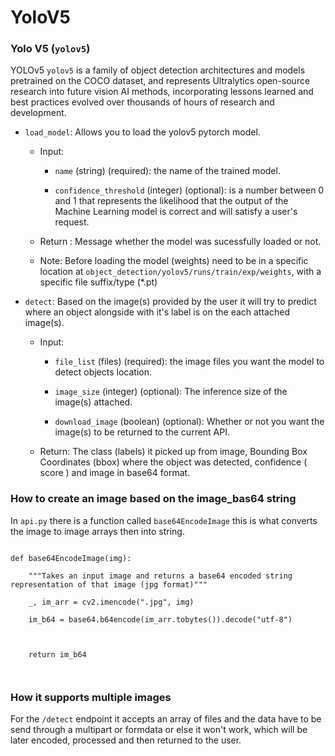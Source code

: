 # YoloV5



###  Yolo V5 (`yolov5`)

 YOLOv5 `yolov5`  is a family of object detection architectures and models pretrained on the COCO dataset, and represents Ultralytics open-source research into future vision AI methods, incorporating lessons learned and best practices evolved over thousands of hours of research and development.

 

 * `load_model`: Allows you to load the yolov5 pytorch model.

    * Input: 

        * `name` (string) (required): the name of the trained model. 

        * `confidence_threshold` (integer) (optional): is a number between 0 and 1 that represents the likelihood that the output of the Machine Learning model is correct and will satisfy a user's request.

    * Return : Message whether the model was sucessfully loaded or not.

    * Note: Before loading the model (weights) need to be in a specific location at `object_detection/yolov5/runs/train/exp/weights`, with a specific file suffix/type (*.pt)

* `detect`: Based on the image(s) provided by the user it will try to predict where an object alongside with it's label is on the each attached image(s).

    * Input:  

        * `file_list` (files) (required): the image files you want the model to detect objects location.

        * `image_size` (integer) (optional): The inference size of the image(s) attached.

        * `download_image` (boolean) (optional): Whether or not you want the image(s) to be returned to the current API.

    * Return: The class (labels) it picked up from image, Bounding Box Coordinates (bbox) where the object was detected, confidence ( score ) and image in base64 format.





### How to create an image based on the image_bas64 string

In `api.py` there is a function called `base64EncodeImage` this is what converts the image to image arrays then into string.



```

def base64EncodeImage(img):

    """Takes an input image and returns a base64 encoded string representation of that image (jpg format)"""

    _, im_arr = cv2.imencode(".jpg", img)

    im_b64 = base64.b64encode(im_arr.tobytes()).decode("utf-8")



    return im_b64



```



### How it supports multiple images

For the `/detect` endpoint it accepts an array of files and the data have to be send through a multipart or formdata or else it won't work, which will be later encoded, processed and then returned to the user.

